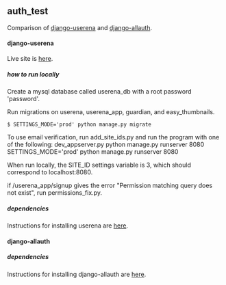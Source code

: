 ## auth_test

Comparison of [django-userena](https://github.com/bread-and-pepper/django-userena) and [django-allauth](https://github.com/pennersr/django-allauth).

#### django-userena

Live site is [here](http://http://test-authentic.appspot.com/userena_app).

##### how to run locally

Create a mysql database called userena_db with a root password 'password'.

Run migrations on userena, userena_app, guardian, and easy_thumbnails.
```
$ SETTINGS_MODE='prod' python manage.py migrate
```

To use email verification, run add_site_ids.py and run the program with one of the following:
    dev_appserver.py
    python manage.py runserver 8080
    SETTINGS_MODE='prod' python manage.py runserver 8080

When run locally, the SITE_ID settings variable is 3, which should correspond to localhost:8080.

if /userena_app/signup gives the error "Permission matching query does not exist", run permissions_fix.py.


##### dependencies

Instructions for installing userena are [here](http://django-userena.readthedocs.org/en/latest/installation.html).


#### django-allauth

##### dependencies

Instructions for installing django-allauth are [here](http://django-allauth.readthedocs.org/en/latest/installation.html).